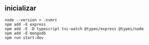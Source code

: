 ## inicializar
    node --version > .nvmrc
    npm add -E express
    npm add -E -D typescript tsc-watch @types/express @types/node
    npm add -E mongodb
    npm run start:dev
